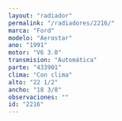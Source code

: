 ```yaml
---
layout: "radiador"
permalink: "/radiadores/2216/"
marca: "Ford"
modelo: "Aerostar"
ano: "1991"
motor: "V6 3.0"
transmision: "Automática"
parte: "433901"
clima: "Con clima"
alto: "22 1/2"
ancho: "18 3/8"
observaciones: ""
id: "2216"
---
```


